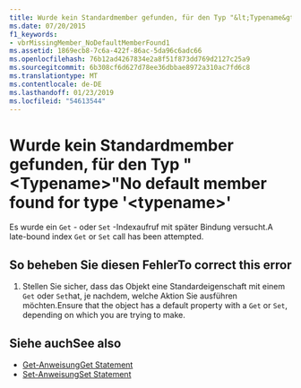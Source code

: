 ```yaml
---
title: Wurde kein Standardmember gefunden, für den Typ "&lt;Typename&gt;"
ms.date: 07/20/2015
f1_keywords:
- vbrMissingMember_NoDefaultMemberFound1
ms.assetid: 1869ecb8-7c6a-422f-86ac-5da96c6adc66
ms.openlocfilehash: 76b12ad4267834e2a8f51f873dd769d2127c25a9
ms.sourcegitcommit: 6b308cf6d627d78ee36dbbae8972a310ac7fd6c8
ms.translationtype: MT
ms.contentlocale: de-DE
ms.lasthandoff: 01/23/2019
ms.locfileid: "54613544"
---
```

# <a name="no-default-member-found-for-type-lttypenamegt"></a><span data-ttu-id="9a6c1-102">Wurde kein Standardmember gefunden, für den Typ "&lt;Typename&gt;"</span><span class="sxs-lookup"><span data-stu-id="9a6c1-102">No default member found for type '&lt;typename&gt;'</span></span>
<span data-ttu-id="9a6c1-103">Es wurde ein `Get` - oder `Set` -Indexaufruf mit später Bindung versucht.</span><span class="sxs-lookup"><span data-stu-id="9a6c1-103">A late-bound index `Get` or `Set` call has been attempted.</span></span>  
  
## <a name="to-correct-this-error"></a><span data-ttu-id="9a6c1-104">So beheben Sie diesen Fehler</span><span class="sxs-lookup"><span data-stu-id="9a6c1-104">To correct this error</span></span>  
  
1.  <span data-ttu-id="9a6c1-105">Stellen Sie sicher, dass das Objekt eine Standardeigenschaft mit einem `Get` oder `Set`hat, je nachdem, welche Aktion Sie ausführen möchten.</span><span class="sxs-lookup"><span data-stu-id="9a6c1-105">Ensure that the object has a default property with a `Get` or `Set`, depending on which you are trying to make.</span></span>  
  
## <a name="see-also"></a><span data-ttu-id="9a6c1-106">Siehe auch</span><span class="sxs-lookup"><span data-stu-id="9a6c1-106">See also</span></span>
- [<span data-ttu-id="9a6c1-107">Get-Anweisung</span><span class="sxs-lookup"><span data-stu-id="9a6c1-107">Get Statement</span></span>](../../visual-basic/language-reference/statements/get-statement.md)
- [<span data-ttu-id="9a6c1-108">Set-Anweisung</span><span class="sxs-lookup"><span data-stu-id="9a6c1-108">Set Statement</span></span>](../../visual-basic/language-reference/statements/set-statement.md)
